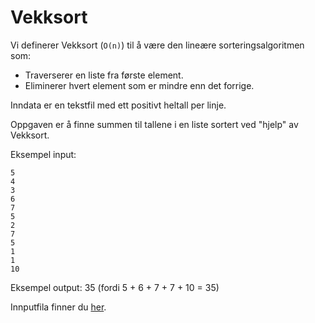 # Vekksort

Vi definerer Vekksort (`O(n)`) til å være den lineære sorteringsalgoritmen som:

* Traverserer en liste fra første element.
* Eliminerer hvert element som er mindre enn det forrige.

Inndata er en tekstfil med ett positivt heltall per linje.

Oppgaven er å finne summen til tallene i en liste sortert ved "hjelp" av Vekksort.

Eksempel input:

```plain
5
4
3
6
7
5
2
7
5
1
1
10
```

Eksempel output: 35 (fordi 5 + 6 + 7 + 7 + 10 = 35)

Innputfila finner du [her](https://s3-eu-west-1.amazonaws.com/knowit-julekalender-2018/input-vekksort.txt).